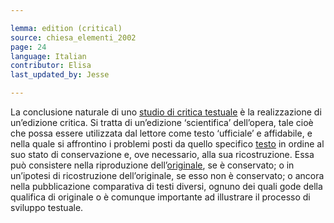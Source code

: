 ```yaml
---

lemma: edition (critical)
source: chiesa_elementi_2002
page: 24
language: Italian
contributor: Elisa
last_updated_by: Jesse

---
```

La conclusione naturale di uno [studio di critica testuale](textualCriticism.html) è la realizzazione di un’edizione critica. Si tratta di un’edizione ‘scientifica’ dell’opera, tale cioè che possa essere utilizzata dal lettore come testo ‘ufficiale’ e affidabile, e nella quale si affrontino i problemi posti da quello specifico [testo](text.html) in ordine al suo stato di conservazione e, ove necessario, alla sua ricostruzione. Essa può consistere nella riproduzione dell’[originale](original.html), se è conservato; o in un’ipotesi di ricostruzione dell’originale, se esso non è conservato; o ancora nella pubblicazione comparativa di testi diversi, ognuno dei quali gode della qualifica di originale o è comunque importante ad illustrare il processo di sviluppo testuale.
